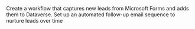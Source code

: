 Create a workflow that captures new leads from Microsoft Forms and adds them to Dataverse. Set up an automated follow-up email sequence to nurture leads over time
